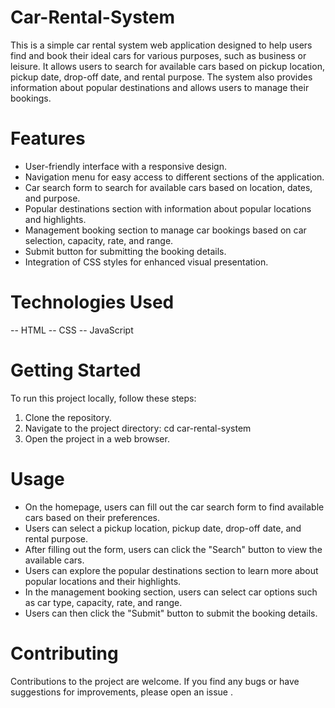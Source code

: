# Car-Rental-System

This is a simple car rental system web application designed to help users find and book their ideal cars for various purposes, such as business or leisure. It allows users to search for available cars based on pickup location, pickup date, drop-off date, and rental purpose. The system also provides information about popular destinations and allows users to manage their bookings.

# Features

- User-friendly interface with a responsive design.
- Navigation menu for easy access to different sections of the application.
- Car search form to search for available cars based on location, dates, and purpose.
- Popular destinations section with information about popular locations and highlights.
- Management booking section to manage car bookings based on car selection, capacity, rate, and range.
- Submit button for submitting the booking details.
- Integration of CSS styles for enhanced visual presentation.

# Technologies Used

-- HTML
-- CSS
-- JavaScript

# Getting Started

To run this project locally, follow these steps:

1. Clone the repository.
2. Navigate to the project directory: cd car-rental-system
3. Open the project in a web browser.

# Usage

- On the homepage, users can fill out the car search form to find available cars based on their preferences.
- Users can select a pickup location, pickup date, drop-off date, and rental purpose.
- After filling out the form, users can click the "Search" button to view the available cars.
- Users can explore the popular destinations section to learn more about popular locations and their highlights.
- In the management booking section, users can select car options such as car type, capacity, rate, and range.
- Users can then click the "Submit" button to submit the booking details.

# Contributing

Contributions to the project are welcome. If you find any bugs or have suggestions for improvements, please open an issue .
